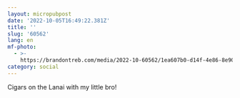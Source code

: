 ```yaml
---
layout: micropubpost
date: '2022-10-05T16:49:22.381Z'
title: ''
slug: '60562'
lang: en
mf-photo:
  - >-
    https://brandontreb.com/media/2022-10-60562/1ea607b0-d14f-4e86-8e90-c392a481d8c8.jpeg
category: social
---
```

Cigars on the Lanai with my little bro!
